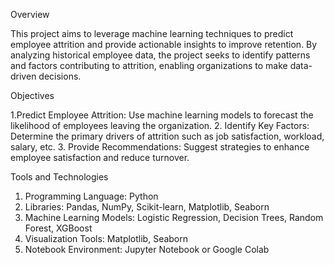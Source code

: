 Overview

This project aims to leverage machine learning techniques to predict employee attrition and provide actionable insights to improve retention. By analyzing historical employee data, the project seeks to identify patterns and factors contributing to attrition, enabling organizations to make data-driven decisions.

Objectives

1.Predict Employee Attrition: Use machine learning models to forecast the likelihood of employees leaving the organization.
2. Identify Key Factors: Determine the primary drivers of attrition such as job satisfaction, workload, salary, etc.
3. Provide Recommendations: Suggest strategies to enhance employee satisfaction and reduce turnover.

Tools and Technologies

1. Programming Language: Python
2. Libraries: Pandas, NumPy, Scikit-learn, Matplotlib, Seaborn
3. Machine Learning Models: Logistic Regression, Decision Trees, Random Forest, XGBoost
4. Visualization Tools: Matplotlib, Seaborn
5. Notebook Environment: Jupyter Notebook or Google Colab
